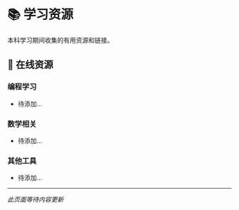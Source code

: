 # 📚 学习资源

本科学习期间收集的有用资源和链接。

## 🔗 在线资源

### 编程学习
- 待添加...

### 数学相关
- 待添加...

### 其他工具
- 待添加...

---

*此页面等待内容更新*